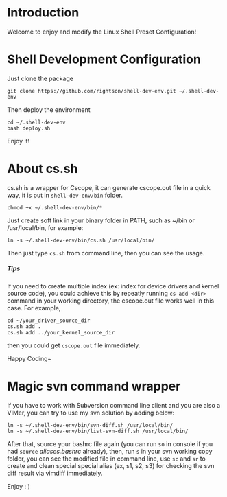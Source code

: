 Introduction
===================

Welcome to enjoy and modify the Linux Shell Preset Configuration!

Shell Development Configuration
===================

Just clone the package

	git clone https://github.com/rightson/shell-dev-env.git ~/.shell-dev-env

Then deploy the environment

	cd ~/.shell-dev-env
	bash deploy.sh

Enjoy it!	


About cs.sh
===================

cs.sh is a wrapper for Cscope, it can generate cscope.out file in a quick way, it is put in `shell-dev-env/bin` folder.
	
	chmod +x ~/.shell-dev-env/bin/*

Just create soft link in your binary folder in PATH, such as ~/bin or /usr/local/bin, for example:

	ln -s ~/.shell-dev-env/bin/cs.sh /usr/local/bin/	

Then just type `cs.sh` from command line, then you can see the usage.

##### Tips

If you need to create multiple index (ex: index for device drivers and kernel source code), you could achieve this by repeatly running `cs add <dir>` command in your working directory, the cscope.out file works well in this case. For example,

	cd ~/your_driver_source_dir
	cs.sh add .
	cs.sh add ../your_kernel_source_dir
	
then you could get `cscope.out` file immediately.

Happy Coding~

Magic svn command wrapper
===================

If you have to work with Subversion command line client and you are also a VIMer, you can try to use my svn solution by adding below:

	ln -s ~/.shell-dev-env/bin/svn-diff.sh /usr/local/bin/
	ln -s ~/.shell-dev-env/bin/list-svn-diff.sh /usr/local/bin/

After that, source your bashrc file again (you can run `so` in console if you had `source` *aliases.bashrc* already), then, run `s` in your svn working copy folder, you can see the modified file in command line, use `sc` and `sr` to create and clean special special alias (ex, s1, s2, s3) for checking the svn diff result via vimdiff immediately.


Enjoy : )

